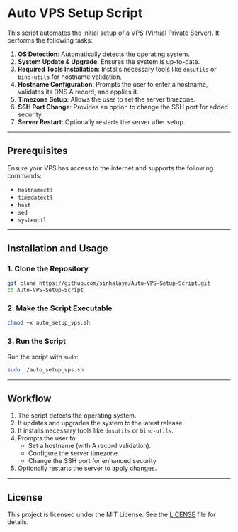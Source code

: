 # Auto VPS Setup Script

This script automates the initial setup of a VPS (Virtual Private Server). It performs the following tasks:

1. **OS Detection**: Automatically detects the operating system.
2. **System Update & Upgrade**: Ensures the system is up-to-date.
3. **Required Tools Installation**: Installs necessary tools like `dnsutils` or `bind-utils` for hostname validation.
4. **Hostname Configuration**: Prompts the user to enter a hostname, validates its DNS A record, and applies it.
5. **Timezone Setup**: Allows the user to set the server timezone.
6. **SSH Port Change**: Provides an option to change the SSH port for added security.
7. **Server Restart**: Optionally restarts the server after setup.

---

## Prerequisites

Ensure your VPS has access to the internet and supports the following commands:
- `hostnamectl`
- `timedatectl`
- `host`
- `sed`
- `systemctl`

---

## Installation and Usage

### 1. Clone the Repository
```bash
git clone https://github.com/sinhalaya/Auto-VPS-Setup-Script.git
cd Auto-VPS-Setup-Script
```

### 2. Make the Script Executable
```bash
chmod +x auto_setup_vps.sh
```

### 3. Run the Script
Run the script with `sudo`:
```bash
sudo ./auto_setup_vps.sh
```

---

## Workflow

1. The script detects the operating system.
2. It updates and upgrades the system to the latest release.
3. It installs necessary tools like `dnsutils` or `bind-utils`.
4. Prompts the user to:
   - Set a hostname (with A record validation).
   - Configure the server timezone.
   - Change the SSH port for enhanced security.
5. Optionally restarts the server to apply changes.

---

## License

This project is licensed under the MIT License. See the [LICENSE](LICENSE) file for details.
